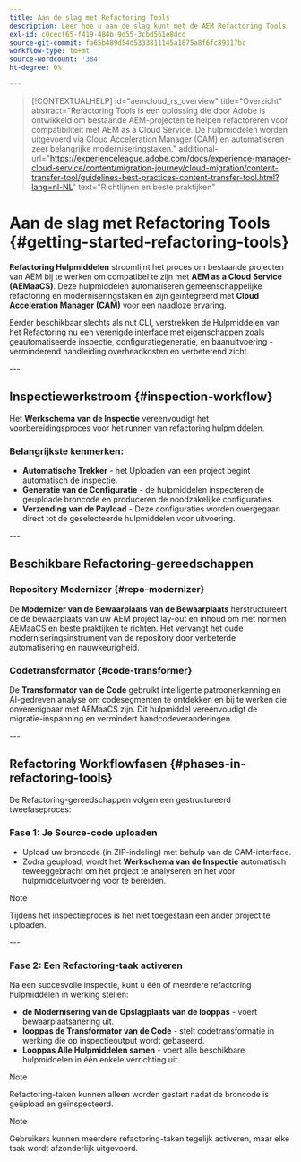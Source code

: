 ```yaml
---
title: Aan de slag met Refactoring Tools
description: Leer hoe u aan de slag kunt met de AEM Refactoring Tools
exl-id: c0cecf65-f419-484b-9d55-3cbd561e8dcd
source-git-commit: fa65b489d54d5333811145a1875a8f6fc89317bc
workflow-type: tm+mt
source-wordcount: '384'
ht-degree: 0%

---
```



>[!CONTEXTUALHELP]
>id="aemcloud_rs_overview"
>title="Overzicht"
>abstract="Refactoring Tools is een oplossing die door Adobe is ontwikkeld om bestaande AEM-projecten te helpen refactoreren voor compatibiliteit met AEM as a Cloud Service. De hulpmiddelen worden uitgevoerd via Cloud Acceleration Manager (CAM) en automatiseren zeer belangrijke moderniseringstaken."
>additional-url="https://experienceleague.adobe.com/docs/experience-manager-cloud-service/content/migration-journey/cloud-migration/content-transfer-tool/guidelines-best-practices-content-transfer-tool.html?lang=nl-NL" text="Richtlijnen en beste praktijken"

# Aan de slag met Refactoring Tools {#getting-started-refactoring-tools}

**Refactoring Hulpmiddelen** stroomlijnt het proces om bestaande projecten van AEM bij te werken om compatibel te zijn met **AEM as a Cloud Service (AEMaaCS)**. Deze hulpmiddelen automatiseren gemeenschappelijke refactoring en moderniseringstaken en zijn geïntegreerd met **Cloud Acceleration Manager (CAM)** voor een naadloze ervaring.

Eerder beschikbaar slechts als nut CLI, verstrekken de Hulpmiddelen van het Refactoring nu een verenigde interface met eigenschappen zoals geautomatiseerde inspectie, configuratiegeneratie, en baanuitvoering - verminderend handleiding overheadkosten en verbeterend zicht.

&#x200B;---

## Inspectiewerkstroom {#inspection-workflow}

Het **Werkschema van de Inspectie** vereenvoudigt het voorbereidingsproces voor het runnen van refactoring hulpmiddelen.

### Belangrijkste kenmerken:

* **Automatische Trekker** - het Uploaden van een project begint automatisch de inspectie.
* **Generatie van de Configuratie** - de hulpmiddelen inspecteren de geuploade broncode en produceren de noodzakelijke configuraties.
* **Verzending van de Payload** - Deze configuraties worden overgegaan direct tot de geselecteerde hulpmiddelen voor uitvoering.

&#x200B;---

## Beschikbare Refactoring-gereedschappen

### Repository Modernizer {#repo-modernizer}

De **Modernizer van de Bewaarplaats van de Bewaarplaats** herstructureert de de bewaarplaats van uw AEM project lay-out en inhoud om met normen AEMaaCS en beste praktijken te richten. Het vervangt het oude moderniseringsinstrument van de repository door verbeterde automatisering en nauwkeurigheid.

### Codetransformator {#code-transformer}

De **Transformator van de Code** gebruikt intelligente patroonerkenning en AI-gedreven analyse om codesegmenten te ontdekken en bij te werken die onverenigbaar met AEMaaCS zijn. Dit hulpmiddel vereenvoudigt de migratie-inspanning en vermindert handcodeveranderingen.

&#x200B;---

## Refactoring Workflowfasen {#phases-in-refactoring-tools}

De Refactoring-gereedschappen volgen een gestructureerd tweefaseproces:

### Fase 1: Je Source-code uploaden

* Upload uw broncode (in ZIP-indeling) met behulp van de CAM-interface.
* Zodra geupload, wordt het **Werkschema van de Inspectie** automatisch teweeggebracht om het project te analyseren en het voor hulpmiddeluitvoering voor te bereiden.

>[!NOTE]
>Tijdens het inspectieproces is het niet toegestaan een ander project te uploaden.

&#x200B;---

### Fase 2: Een Refactoring-taak activeren

Na een succesvolle inspectie, kunt u één of meerdere refactoring hulpmiddelen in werking stellen:

* **de Modernisering van de Opslagplaats van de looppas** - voert bewaarplaatsanering uit.
* **looppas de Transformator van de Code** - stelt codetransformatie in werking die op inspectieoutput wordt gebaseerd.
* **Looppas Alle Hulpmiddelen samen** - voert alle beschikbare hulpmiddelen in één enkele verrichting uit.

>[!NOTE]
>Refactoring-taken kunnen alleen worden gestart nadat de broncode is geüpload en geïnspecteerd.

>[!NOTE]
>Gebruikers kunnen meerdere refactoring-taken tegelijk activeren, maar elke taak wordt afzonderlijk uitgevoerd.
